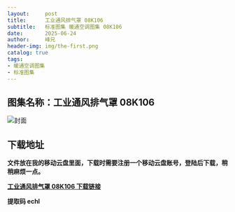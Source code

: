 ```yaml
---
layout:     post
title:      工业通风排气罩 08K106
subtitle:   标准图集 暖通空调图集 08K106
date:       2025-06-24
author:     峰兄
header-img: img/the-first.png
catalog: true
tags:
- 暖通空调图集
- 标准图集
---
```

## 图集名称：工业通风排气罩 08K106
![封面](https://pic1.imgdb.cn/item/6858f5a158cb8da5c864efa5.jpg)


## 下载地址 ##
**文件放在我的移动云盘里面，下载时需要注册一个移动云盘账号，登陆后下载，稍稍麻烦一点。**  
  
[**工业通风排气罩 08K106 下载链接**](https://caiyun.139.com/w/i/2nQQTRMe31h0q)


**提取码 echl**

